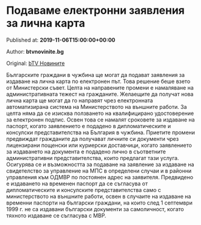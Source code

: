 
# Подаваме електронни заявления за лична карта

Published at: **2019-11-06T15:00:00+00:00**

Author: **btvnovinite.bg**

Original: [bTV Новините](https://btvnovinite.bg/bulgaria/podavame-onlajn-zajavlenija-za-lichna-karta.html)

Българските граждани в чужбина ще могат да подават заявления за издаване на лична карта по електронен път. Това решение беше взето от Министерски съвет. Целта на направените промени е намаляване на административната тежест на гражданите.
Желаещите да получат нова лична карта ще могат да го направят чрез електронната автоматизирана система на Министерството на външните работи. За целта няма да се изисква ползването на квалифицирано удостоверение за електронен подпис.
Освен това се намалят сроковете за издаване на паспорт, когато заявлението е подадено в дипломатическите и консулски представителства на България в чужбина.
Приетите промени предвиждат гражданите да получават личните си документи чрез лицензирани пощенски или куриерски доставчици, когато заявлението за издаването на документа е подадено лично в съответните административни представителства, които предлагат тази услуга.
Осигурява се и възможността за подаване на заявление за издаване на свидетелство за управление на МПС в определени случаи и в районни управления към ОДМВР по постоянен адрес на заявителя.
Предвидено е издаването на временен паспорт да се съгласува от дипломатическите и консулските представителства само с министерството на външните работи, освен в случаите на издаване на временни паспорти на български граждани, на които след 1 септември 1999 г. не са издавани български документи за самоличност, когато тяхното издаване се съгласува с МВР.
